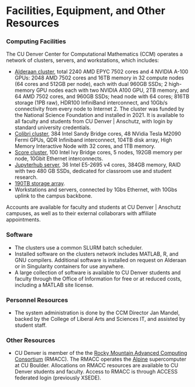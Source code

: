 # Facilities, Equipment, and Other Resources

### Computing Facilities 
The CU Denver Center for Computational Mathematics (CCM) operates a network of clusters, servers, and workstations, which includes:

*   [Alderaan cluster](../alderaan/), total 2240 AMD EPYC 7502 cores and 4 NVIDIA A-100 GPUs: 2048 AMD 7502 cores and 16TB memory in 32 compute nodes (64 cores and 512GB per node), each with dual 960GB SSDs; 2 high-memory GPU nodes each with two NVIDIA A100 GPU, 2TB memory, and 64 AMD 7502 cores, and 960GB SSDs; head node with 64 cores; 816TB storage (1PB raw), HDR100 InfiniBand interconnect, and 10Gb/s connectivity from every node to Internet 2. The cluster was funded by the National Science Foundation and installed in 2021. It is available to all faculty and students from CU Denver | Anschutz, with login by standard university credentials. 
*   [Colibri cluster](../colibri/), 384 Intel Sandy Bridge cores, 48 NVidia Tesla M2090 Fermi GPUs, QDR Infiniband interconnect, 104TB disk array, High Memory Interactive Node with 32 cores, and 1TB memory.
*   [Score cluster](../score/), 100 Intel Ivy Bridge cores, 5 nodes, 192GB memory per node, 10Gbit Ethernet interconnects.
*   [Jupyterhub server](../jupyterhub/), 36 Intel E5-2695 v4  cores, 384GB memory, RAID with two 480 GB SSDs, dedicated for classroom use and student research.
*   [190TB storage array](../storage/).
*   Workstations and servers, connected by 1Gbs Ethernet, with 10Gbs uplink to the campus backbone.

Accounts are available for faculty and students at CU Denver | Anschutz campuses, as well as to their external collaborars with affiliate appointments.

### Software
*   The clusters use a common SLURM batch scheduler.
*   Installed software on the clusters network includes MATLAB, R, and GNU compilers. Additional software is installed on request on Alderaan or in Singularity containers for use anywhere.
*   A large collection of software is available to CU Denver students and faculty through the Office of Information for free or at reduced costs, including a MATLAB site license.

### Personnel Resources

* The system administration is done by the CCM Director Jan Mandel, backed by the College of Liberal Arts and Sciences IT, and assisted by student staff. 

### Other Resources

* CU Denver is member of the the [Rocky Mountain Advanced Computing Consortium](https://rmacc.org) (RMACC). The RMACC operates the [Alpine](https://www.colorado.edu/rc/alpine) supercomputer at CU Boulder. Allocations on RMACC resources are available to CU Denver students and faculty. Access to RMACC is through ACCESS federated login (previously XSEDE).
